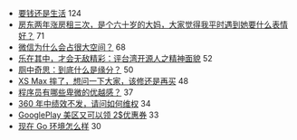 - [要钱还是生活](https://www.v2ex.com/t/596907) 124
- [房东两年涨房租三次，是个六十岁的大妈，大家觉得我平时遇到她要什么表情好？](https://www.v2ex.com/t/596866) 71
- [微信为什么会占很大空间？](https://www.v2ex.com/t/596870) 68
- [乐在其中，才会无敌精彩：评台湾开源人之精神面貌](https://www.v2ex.com/t/596857) 52
- [厕中奇思：到底什么是缘分？](https://www.v2ex.com/t/596858) 50
- [XS Max 摔了，想问一下大家，该修还是再买](https://www.v2ex.com/t/596938) 48
- [程序员有哪些卑微的优越感？](https://www.v2ex.com/t/596977) 37
- [360 年中绩效不发，请问如何维权](https://www.v2ex.com/t/596970) 34
- [GooglePlay 美区又可以领 2$优惠券](https://www.v2ex.com/t/596867) 33
- [现在 Go 环境怎么样](https://www.v2ex.com/t/596921) 30